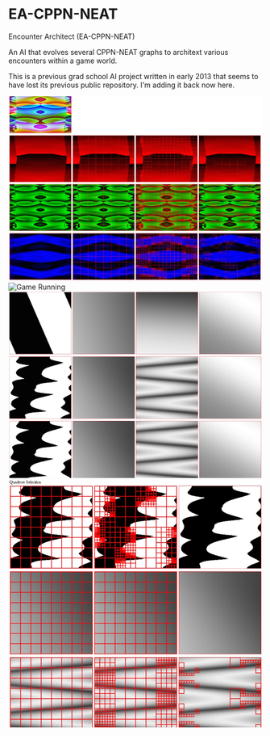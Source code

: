 # EA-CPPN-NEAT

Encounter Architect (EA-CPPN-NEAT)

An AI that evolves several CPPN-NEAT graphs to architext various encounters within a game world.

This is a previous grad school AI project written in early 2013 that seems to have lost its previous public repository. I'm adding it back now here.

![CPPN rendering](images/EA-CPPN-NEAT_1-6be66941b51f4ec396187a8b16f6ea17.jpg)
![Game Running](iamges/EA-CPPN-NEAT_2-2dfdd2c5f42ac669bf7bb34981b633ea.jpg)
![CPPN Black and White Rendering](images/EA-CPPN-NEAT_3-47f5b6da15df7cf26d7e3b35a342f3c8.jpg)
![CPPN quadtree](images/EA-CPPN-NEAT_4-97db0f58d5bec0bf5020252f1804a05f.jpg)

